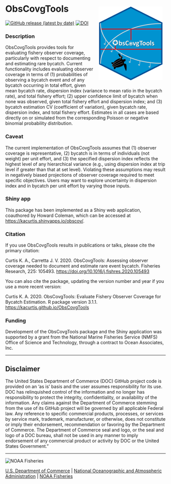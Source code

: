 <!-- README.md is generated from README.Rmd. Please edit that file -->

# ObsCovgTools <img src="logo.png" width="200" height="231" align="right" style="padding: 10px"/>

<!-- badges: start -->

[![GitHub release (latest by
date)](https://img.shields.io/github/v/release/kacurtis/ObsCovgTools)](https://github.com/kacurtis/ObsCovgTools/releases)
[![DOI](https://zenodo.org/badge/DOI/10.5281/zenodo.3603464.svg)](https://doi.org/10.5281/zenodo.3603464)
<!-- badges: end -->

### Description

ObsCovgTools provides tools for evaluating fishery observer coverage,
particularly with respect to documenting and estimating rare bycatch.
Current functionality includes evaluating observer coverage in terms of
(1) probabilities of observing a bycatch event and of any bycatch
occurring in total effort, given mean bycatch rate, dispersion index
(variance to mean ratio in the bycatch rate), and total fishery effort;
(2) upper confidence limit of bycatch when none was observed, given
total fishery effort and dispersion index; and (3) bycatch estimation CV
(coefficient of variation), given bycatch rate, dispersion index, and
total fishery effort. Estimates in all cases are based directly on or
simulated from the corresponding Poisson or negative binomial
probability distribution.

### Caveat

The current implementation of ObsCovgTools assumes that (1) observer
coverage is representative, (2) bycatch is in terms of individuals (not
weight) per unit effort, and (3) the specified dispersion index reflects
the highest level of any hierarchical variance (e.g., using dispersion
index at trip level if greater than that at set level). Violating these
assumptions may result in negatively biased projections of observer
coverage required to meet specific objectives. Users may want to explore
uncertainty in dispersion index and in bycatch per unit effort by
varying those inputs.

### Shiny app

This package has been implemented as a Shiny web application, coauthored
by Howard Coleman, which can be accessed at
<https://kacurtis.shinyapps.io/obscov/>.

### Citation

If you use ObsCovgTools results in publications or talks, please cite
the primary citation:

Curtis K. A., Carretta J. V. 2020. ObsCovgTools: Assessing observer
coverage needed to document and estimate rare event bycatch. Fisheries
Research, 225: 105493. <https://doi.org/10.1016/j.fishres.2020.105493>

You can also cite the package, updating the version number and year if
you use a more recent version:

Curtis K. A. 2020. ObsCovgTools: Evaluate Fishery Observer Coverage for
Bycatch Estimation. R package version 3.1.1.
<https://kacurtis.github.io/ObsCovgTools>

### Funding

Development of the ObsCovgTools package and the Shiny application was
supported by a grant from the National Marine Fisheries Service (NMFS)
Office of Science and Technology, through a contract to Ocean
Associates, Inc. 

<!-- Do not edit below. This adds the Disclaimer and NMFS footer. -->

------------------------------------------------------------------------

## Disclaimer

The United States Department of Commerce (DOC) GitHub project code is
provided on an ‘as is’ basis and the user assumes responsibility for its
use. DOC has relinquished control of the information and no longer has
responsibility to protect the integrity, confidentiality, or
availability of the information. Any claims against the Department of
Commerce stemming from the use of its GitHub project will be governed by
all applicable Federal law. Any reference to specific commercial
products, processes, or services by service mark, trademark,
manufacturer, or otherwise, does not constitute or imply their
endorsement, recommendation or favoring by the Department of Commerce.
The Department of Commerce seal and logo, or the seal and logo of a DOC
bureau, shall not be used in any manner to imply endorsement of any
commercial product or activity by DOC or the United States Government.”

------------------------------------------------------------------------

<img src="https://raw.githubusercontent.com/nmfs-general-modeling-tools/nmfspalette/main/man/figures/noaa-fisheries-rgb-2line-horizontal-small.png" width="200" style="height: 75px !important;"  alt="NOAA Fisheries">

[U.S. Department of Commerce](https://www.commerce.gov/) \| [National
Oceanographic and Atmospheric Administration](https://www.noaa.gov) \|
[NOAA Fisheries](https://www.fisheries.noaa.gov/)
